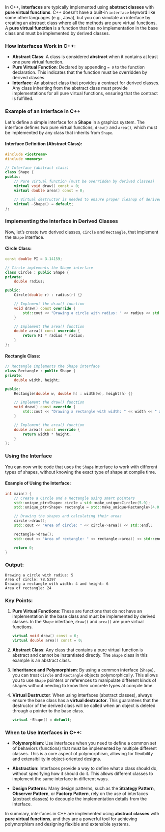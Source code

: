 In C++, **interfaces** are typically implemented using **abstract classes** with **pure virtual functions**. C++ doesn’t have a built-in `interface` keyword like some other languages (e.g., Java), but you can simulate an interface by creating an abstract class where all the methods are pure virtual functions. A **pure virtual function** is a function that has no implementation in the base class and must be implemented by derived classes.

### How Interfaces Work in C++:
- **Abstract Class**: A class is considered **abstract** when it contains at least one pure virtual function.
- **Pure Virtual Function**: Declared by appending `= 0` to the function declaration. This indicates that the function must be overridden by derived classes.
- **Interface**: An abstract class that provides a contract for derived classes. Any class inheriting from the abstract class must provide implementations for all pure virtual functions, ensuring that the contract is fulfilled.

### Example of an Interface in C++

Let's define a simple interface for a **Shape** in a graphics system. The interface defines two pure virtual functions, `draw()` and `area()`, which must be implemented by any class that inherits from `Shape`.

#### Interface Definition (Abstract Class):
```cpp
#include <iostream>
#include <memory>

// Interface (abstract class)
class Shape {
public:
    // Pure virtual function (must be overridden by derived classes)
    virtual void draw() const = 0;
    virtual double area() const = 0;

    // Virtual destructor is needed to ensure proper cleanup of derived class objects
    virtual ~Shape() = default;
};
```

### Implementing the Interface in Derived Classes

Now, let’s create two derived classes, `Circle` and `Rectangle`, that implement the `Shape` interface.

#### Circle Class:
```cpp
const double PI = 3.14159;

// Circle implements the Shape interface
class Circle : public Shape {
private:
    double radius;

public:
    Circle(double r) : radius(r) {}

    // Implement the draw() function
    void draw() const override {
        std::cout << "Drawing a circle with radius: " << radius << std::endl;
    }

    // Implement the area() function
    double area() const override {
        return PI * radius * radius;
    }
};
```

#### Rectangle Class:
```cpp
// Rectangle implements the Shape interface
class Rectangle : public Shape {
private:
    double width, height;

public:
    Rectangle(double w, double h) : width(w), height(h) {}

    // Implement the draw() function
    void draw() const override {
        std::cout << "Drawing a rectangle with width: " << width << " and height: " << height << std::endl;
    }

    // Implement the area() function
    double area() const override {
        return width * height;
    }
};
```

### Using the Interface
You can now write code that uses the `Shape` interface to work with different types of shapes, without knowing the exact type of shape at compile time.

#### Example of Using the Interface:
```cpp
int main() {
    // Create a Circle and a Rectangle using smart pointers
    std::unique_ptr<Shape> circle = std::make_unique<Circle>(5.0);
    std::unique_ptr<Shape> rectangle = std::make_unique<Rectangle>(4.0, 6.0);

    // Drawing the shapes and calculating their areas
    circle->draw();
    std::cout << "Area of circle: " << circle->area() << std::endl;

    rectangle->draw();
    std::cout << "Area of rectangle: " << rectangle->area() << std::endl;

    return 0;
}
```

### Output:
```
Drawing a circle with radius: 5
Area of circle: 78.5397
Drawing a rectangle with width: 4 and height: 6
Area of rectangle: 24
```

### Key Points:

1. **Pure Virtual Functions**: These are functions that do not have an implementation in the base class and must be implemented by derived classes. In the `Shape` interface, `draw()` and `area()` are pure virtual functions.
   
   ```cpp
   virtual void draw() const = 0;
   virtual double area() const = 0;
   ```

2. **Abstract Class**: Any class that contains a pure virtual function is abstract and cannot be instantiated directly. The `Shape` class in this example is an abstract class.

3. **Inheritance and Polymorphism**: By using a common interface (`Shape`), you can treat `Circle` and `Rectangle` objects polymorphically. This allows you to use `Shape` pointers or references to manipulate different kinds of shapes without needing to know their concrete types at compile time.

4. **Virtual Destructor**: When using interfaces (abstract classes), always ensure the base class has a **virtual destructor**. This guarantees that the destructor of the derived class will be called when an object is deleted through a pointer to the base class.
   
   ```cpp
   virtual ~Shape() = default;
   ```

### When to Use Interfaces in C++:
- **Polymorphism**: Use interfaces when you need to define a common set of behaviors (functions) that must be implemented by multiple different classes. This is a core aspect of polymorphism, allowing for flexibility and extensibility in object-oriented designs.
  
- **Abstraction**: Interfaces provide a way to define what a class should do, without specifying how it should do it. This allows different classes to implement the same interface in different ways.

- **Design Patterns**: Many design patterns, such as the **Strategy Pattern**, **Observer Pattern**, or **Factory Pattern**, rely on the use of interfaces (abstract classes) to decouple the implementation details from the interface.

In summary, interfaces in C++ are implemented using **abstract classes** with **pure virtual functions**, and they are a powerful tool for achieving polymorphism and designing flexible and extensible systems.
